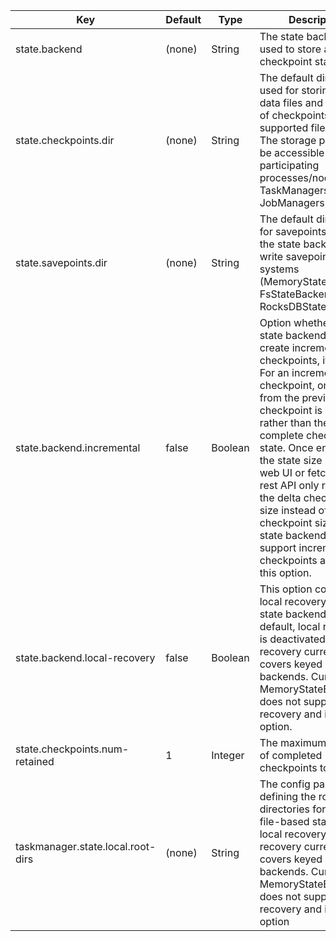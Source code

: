 | Key | Default | Type | Description |
|-----|---------|------|-------------|
| state.backend | (none) | String | The state backend to be used to store and checkpoint state. |
| state.checkpoints.dir | (none) | String | The default directory used for storing the data files and meta data of checkpoints in a Flink supported filesystem. The storage path must be accessible from all participating processes/nodes(i.e. all TaskManagers and JobManagers). |
| state.savepoints.dir | (none) | String | The default directory for savepoints. Used by the state backends that write savepoints to file systems (MemoryStateBackend, FsStateBackend, RocksDBStateBackend). |
| state.backend.incremental | false | Boolean | Option whether the state backend should create incremental checkpoints, if possible. For an incremental checkpoint, only a diff from the previous checkpoint is stored, rather than the complete checkpoint state. Once enabled, the state size shown in web UI or fetched from rest API only represents the delta checkpoint size instead of full checkpoint size. Some state backends may not support incremental checkpoints and ignore this option. |
| state.backend.local-recovery | false | Boolean | This option configures local recovery for this state backend. By default, local recovery is deactivated. Local recovery currently only covers keyed state backends. Currently, MemoryStateBackend does not support local recovery and ignore this option. |
| state.checkpoints.num-retained | 1 | Integer | The maximum number of completed checkpoints to retain. |
| taskmanager.state.local.root-dirs | (none) | String | The config parameter defining the root directories for storing file-based state for local recovery. Local recovery currently only covers keyed state backends. Currently, MemoryStateBackend does not support local recovery and ignore this option |
